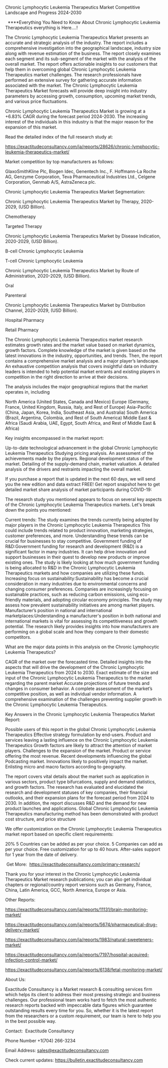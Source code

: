 Chronic Lymphocytic Leukemia Therapeutics Market Competitive Landscape and Progress 2024-2030

  ****Everything You Need to Know About Chronic Lymphocytic Leukemia Therapeutics everything is Here....!

The Chronic Lymphocytic Leukemia Therapeutics Market presents an accurate and strategic analysis of the industry. The report includes a comprehensive investigation into the geographical landscape, industry size along with revenue estimation of the business. The report closely examines each segment and its sub-segment of the market with the analysis of the overall market. The report offers actionable insights to our customers that help them in overcoming global Chronic Lymphocytic Leukemia Therapeutics market challenges. The research professionals have performed an extensive survey for gathering accurate information associated with the market. The Chronic Lymphocytic Leukemia Therapeutics Market forecasts will provide deep insight into industry parameters by accessing growth, consumption, upcoming market trends, and various price fluctuations.

Chronic Lymphocytic Leukemia Therapeutics Market is growing at a +6.83% CAGR during the forecast period 2024-2030. The increasing interest of the individuals in this industry is that the major reason for the expansion of this market.

Read the detailed index of the full research study at:

https://exactitudeconsultancy.com/ja/reports/28626/chronic-lymphocytic-leukemia-therapeutics-market/

Market competition by top manufacturers as follows:

GlaxoSmithKline Plc, Biogen Idec, Genentech Inc., F. Hoffmann-La Roche AG, Genzyme Corporation, Teva Pharmaceutical Industries Ltd., Celgene Corporation, Genmab A/S, AstraZeneca plc.

Chronic Lymphocytic Leukemia Therapeutics Market Segmentation:

Chronic Lymphocytic Leukemia Therapeutics Market by Therapy, 2020-2029, (USD Billion).

Chemotherapy

Targeted Therapy

Chronic Lymphocytic Leukemia Therapeutics Market by Disease Indication, 2020-2029, (USD Billion).

B-cell Chronic Lymphocytic Leukemia

T-cell Chronic Lymphocytic Leukemia

Chronic Lymphocytic Leukemia Therapeutics Market by Route of Administration, 2020-2029, (USD Billion).

Oral

Parenteral

Chronic Lymphocytic Leukemia Therapeutics Market by Distribution Channel, 2020-2029, (USD Billion).

Hospital Pharmacy

Retail Pharmacy

The Chronic Lymphocytic Leukemia Therapeutics market research estimates growth rates and the market value based on market dynamics, growth factors. Complete knowledge of the market is given based on the latest innovations in the industry, opportunities, and trends. Then, the report contains a comprehensive market analysis and a major player’s landscape. An exhaustive competition analysis that covers insightful data on industry leaders is intended to help potential market entrants and existing players in competition in the right direction to arrive at their decisions.

The analysis includes the major geographical regions that the market operates in, including

North America (United States, Canada and Mexico)
Europe (Germany, France, United Kingdom, Russia, Italy, and Rest of Europe)
Asia-Pacific (China, Japan, Korea, India, Southeast Asia, and Australia)
South America (Brazil, Argentina, Colombia, and Rest of South America)
Middle East & Africa (Saudi Arabia, UAE, Egypt, South Africa, and Rest of Middle East & Africa)

Key insights encompassed in the market report:

Up-to-date technological advancement in the global Chronic Lymphocytic Leukemia Therapeutics
Studying pricing analysis.
An assessment of the achievements made by the players.
Regional development status of the market.
Detailing of the supply-demand chain, market valuation.
A detailed analysis of the drivers and restraints impacting the overall market.

If you purchase a report that is updated in the next 60 days, we will send you the new edition and data extract FREE! Get report snapshot here to get detailed market share analysis of market participants during COVID-19:

The research study you mentioned appears to focus on several key aspects of the Chronic Lymphocytic Leukemia Therapeutics markets. Let's break down the points you mentioned:

Current trends: The study examines the trends currently being adopted by major players in the Chronic Lymphocytic Leukemia Therapeutics This could include trends related to product innovation, marketing strategies, customer preferences, and more. Understanding these trends can be crucial for businesses to stay competitive.
Government funding of R&D:Government funding for research and development (R&D) is a significant factor in many industries. It can help drive innovation and support businesses in their quest to develop new products or improve existing ones. The study is likely looking at how much government funding is being allocated to R&D in the Chronic Lymphocytic Leukemia Therapeutics markets and how companies are utilizing these funds.
Increasing focus on sustainability:Sustainability has become a crucial consideration in many industries due to environmental concerns and changing consumer preferences. Companies are increasingly focusing on sustainable practices, such as reducing carbon emissions, using eco-friendly materials, and adopting circular economy principles. The study may assess how prevalent sustainability initiatives are among market players.
Manufacturer’s position in national and international marketplaces:Understanding a manufacturer's position in both national and international markets is vital for assessing its competitiveness and growth potential. The research likely provides insights into how manufacturers are performing on a global scale and how they compare to their domestic competitors.

What are the major data points in this analysis on the Chronic Lymphocytic Leukemia Therapeutics?

CAGR of the market over the forecasted time.
Detailed insights into the aspects that will drive the development of the Chronic Lymphocytic Leukemia Therapeutics from 2024 to 2030.
Exact estimate of the size and input of the Chronic Lymphocytic Leukemia Therapeutics to the market regarding the parent market
Accurate projections of future trends and changes in consumer behavior. A complete assessment of the market’s competitive position, as well as individual vendor information.
A comprehensive examination of the challenges preventing supplier growth in the Chronic Lymphocytic Leukemia Therapeutics.

Key Answers in the Chronic Lymphocytic Leukemia Therapeutics Market Report:

Possible users of this report in the global Chronic Lymphocytic Leukemia Therapeutics
Effective strategy formulation by end-users.
Product and services leaving a lasting influence on the Chronic Lymphocytic Leukemia Therapeutics
Growth factors are likely to attract the attention of market players.
Challenges to the expansion of the market.
Product or service offering the most revenue.
Recent developments influencing the global Podcasting market.
Innovations likely to positively impact the market.
Enlisting micro and macro factors according to geography.

The report covers vital details about the market such as application in various sectors, product type bifurcations, supply and demand statistics, and growth factors. The research has evaluated and elucidated the research and development statuses of key companies, their financial outlooks, and their expansion plans for the forecast period from 2024 to 2030. In addition, the report discusses R&D and the demand for new product launches and applications. Global Chronic Lymphocytic Leukemia Therapeutics manufacturing method has been demonstrated with product cost structure, and price structure

We offer customization on the Chronic Lymphocytic Leukemia Therapeutics market report based on specific client requirements:

20%
5 Countries can be added as per your choice.
5 Companies can add as per your choice.
Free customization for up to 40 hours.
After-sales support for 1 year from the date of delivery.

 Get More:  https://exactitudeconsultancy.com/primary-research/

Thank you for your interest in the Chronic Lymphocytic Leukemia Therapeutics Market research publications; you can also get individual chapters or regional/country report versions such as Germany, France, China, Latin America, GCC, North America, Europe or Asia.

Other Reports:

https://exactitudeconsultancy.com/ja/reports/11131/brain-monitoring-market/

https://exactitudeconsultancy.com/ja/reports/5674/pharmaceutical-drug-delivery-market/

https://exactitudeconsultancy.com/ja/reports/1983/natural-sweeteners-market/

https://exactitudeconsultancy.com/ja/reports/7197/hospital-acquired-infection-control-market/

https://exactitudeconsultancy.com/ja/reports/6138/fetal-monitoring-market/

About Us:

Exactitude Consultancy is a Market research & consulting services firm which helps its client to address their most pressing strategic and business challenges. Our professional team works hard to fetch the most authentic research reports backed with impeccable data figures which guarantee outstanding results every time for you. So, whether it is the latest report from the researchers or a custom requirement, our team is here to help you in the best possible way.

Contact:  Exactitude Consultancy

Phone Number +1(704) 266-3234

Email Address: sales@exactitudeconsultancy.com

Check current updates: https://bulletin.exactitudeconsultancy.com
